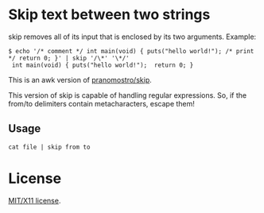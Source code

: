 Skip text between two strings
=============================

skip removes all of its input that is enclosed by
its two arguments. Example:

	$ echo '/* comment */ int main(void) { puts("hello world!"); /* print */ return 0; }' | skip '/\*' '\*/'
	 int main(void) { puts("hello world!");  return 0; }

This is an awk version of [pranomostro/skip](https://github.com/pranomostro/skip).

This version of skip is capable of handling regular expressions.
So, if the from/to delimiters contain metacharacters, escape them!

Usage
-----

	cat file | skip from to

License
=======

[MIT/X11 license](./LICENSE).
